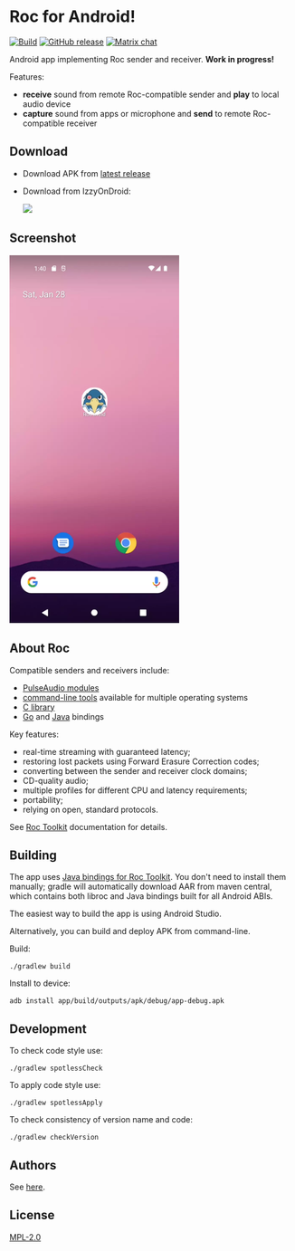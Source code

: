 # Roc for Android!

[![Build](https://github.com/roc-streaming/roc-droid/workflows/build/badge.svg)](https://github.com/roc-streaming/roc-droid/actions) [![GitHub release](https://img.shields.io/github/release/roc-streaming/roc-droid.svg)](https://github.com/roc-streaming/roc-droid/releases) [![Matrix chat](https://matrix.to/img/matrix-badge.svg)](https://app.element.io/#/room/#roc-streaming:matrix.org)

Android app implementing Roc sender and receiver. **Work in progress!**

Features:

* **receive** sound from remote Roc-compatible sender and **play** to local audio device
* **capture** sound from apps or microphone and **send** to remote Roc-compatible receiver

Download
--------

* Download APK from [latest release](https://github.com/roc-streaming/roc-droid/releases/latest)

* Download from IzzyOnDroid:

  <a href='https://apt.izzysoft.de/fdroid/index/apk/org.rocstreaming.rocdroid'><img height='70' src='https://gitlab.com/IzzyOnDroid/repo/-/raw/master/assets/IzzyOnDroid.png'></a>

Screenshot
----------

<img src="https://raw.githubusercontent.com/roc-streaming/roc-droid/master/screenshot.webp" data-canonical-src="https://raw.githubusercontent.com/roc-streaming/roc-droid/master/screenshot.webp" width="300"/>

About Roc
---------

Compatible senders and receivers include:

* [PulseAudio modules](https://roc-streaming.org/toolkit/docs/running/pulseaudio_modules.html)
* [command-line tools](https://roc-streaming.org/toolkit/docs/running/command_line_tools.html) available for multiple operating systems
* [C library](https://roc-streaming.org/toolkit/docs/api.html)
* [Go](https://github.com/roc-streaming/roc-go/) and [Java](https://github.com/roc-streaming/roc-java) bindings

Key features:

* real-time streaming with guaranteed latency;
* restoring lost packets using Forward Erasure Correction codes;
* converting between the sender and receiver clock domains;
* CD-quality audio;
* multiple profiles for different CPU and latency requirements;
* portability;
* relying on open, standard protocols.

See [Roc Toolkit](https://github.com/roc-streaming/roc-toolkit) documentation for details.

Building
--------

The app uses [Java bindings for Roc Toolkit](https://github.com/roc-streaming/roc-java). You don't need to install them manually; gradle will automatically download AAR from maven central, which contains both libroc and Java bindings built for all Android ABIs.

The easiest way to build the app is using Android Studio.

Alternatively, you can build and deploy APK from command-line.

Build:

```
./gradlew build
```

Install to device:

```
adb install app/build/outputs/apk/debug/app-debug.apk
```

Development
-----------

To check code style use:

```
./gradlew spotlessCheck
```

To apply code style use:

```
./gradlew spotlessApply
```

To check consistency of version name and code:

```
./gradlew checkVersion
```

Authors
-------

See [here](https://github.com/roc-streaming/roc-droid/graphs/contributors).

License
-------

[MPL-2.0](LICENSE)
